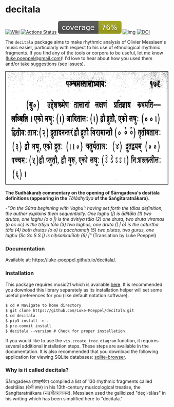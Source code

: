 # decitala
[![Wiki][wiki-img]][wiki]
[![Actions Status](https://github.com/Luke-Poeppel/decitala/workflows/Build/badge.svg)](https://github.com/Luke-Poeppel/decitala/actions)
![Coverage](./coverage.svg)
![img](https://img.shields.io/badge/semver-0.12.0-green)
[![DOI](https://zenodo.org/badge/275475667.svg)](https://zenodo.org/badge/latestdoi/275475667)

The ``decitala`` package aims to make rhythmic analysis of Olivier Messiaen's music easier, particularly with respect to his use of ethnological rhythmic fragments. If you find any of the tools or corpora to be useful, let me know (luke.poeppel@gmail.com)! I'd love to hear about how you used them and/or take suggestions (see Issues). 

<img src="sangitaa_image.png" height="350" width="660" style="border: 2px solid">

**The Sudhākaraḥ commentary on the opening of Śārngadeva's desītāla definitions (appearing in the** _Tālādhyāya_ **of the Saṅgītaratnākara)**. 

-_"On the Sūtra beginning with 'laghu': having set forth the tālas definition, the author explains them sequentially. One laghu (|) is āditāla (1) two drutas, one laghu (o o |) is the dvitiya tāla (2) one druta, two druta viramas (o oc oc) is the tṛtīya tāla (3) two laghus, one druta (| | o) is the caturtha tāla (4) both drutas (o o) is pacchamaḥ (5) two plutas, two gurus, one laghu (Sc Sc S S |) is niḥśaṅkalīlaḥ (6) |"_ (Translation by Luke Poeppel)

### Documentation
Available at: https://luke-poeppel.github.io/decitala/.

### Installation
This package requires music21 which is available [here](https://github.com/cuthbertLab/music21). It is recommended you download this library separately as its installation helper will set some useful preferences for you (like default notation software). 
```
$ cd # Navigate to home directory
$ git clone https://github.com/Luke-Poeppel/decitala.git
$ cd decitala
$ pip3 install -e .
$ pre-commit install
$ decitala --version # Check for proper installation.
```
If you would like to use the ``vis.create_tree_diagram`` function, it requires several additional installation steps. These steps are available in the documentation. It is also recommended that you download the following application for viewing SQLite databases: [sqlite-browser](https://sqlitebrowser.org/). 

### Why is it called decitala?
Śārngadeva (शार्ङ्गदेव) compiled a list of 130 rhythmic fragments called desītālas (देसी ताल) in his 13th-century musicological treatise, the Sangītaratnākara (सङ्गीतरत्नाकर). Messiaen used the gallicized "deçi-tâlas" in his writing which has been simplified here to "decitala."


  [wiki-img]: https://img.shields.io/badge/docs-Wiki-blue.svg
  [wiki]: https://luke-poeppel.github.io/decitala/